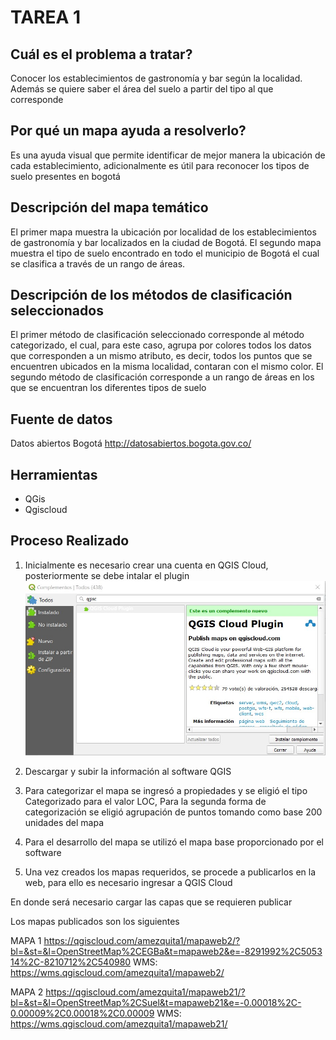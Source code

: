 # TAREA 1
## Cuál es el problema a tratar?
Conocer los establecimientos de gastronomía y bar según la localidad. Además se quiere saber el área del suelo a partir del tipo al que corresponde
## Por qué un mapa ayuda a resolverlo?
Es una ayuda visual que permite identificar de mejor manera la ubicación de cada establecimiento, adicionalmente es útil para reconocer los tipos de suelo presentes en bogotá

## Descripción del mapa temático
El primer mapa muestra la ubicación por localidad de los establecimientos de gastronomía y bar localizados en la ciudad de Bogotá.
El segundo mapa muestra el tipo de suelo encontrado en todo el municipio de Bogotá el cual se clasifica a través de un rango de áreas.
## Descripción de los métodos de clasificación seleccionados
El primer método de clasificación seleccionado corresponde al método categorizado, el cual, para este caso, agrupa por colores todos los datos que corresponden a un mismo atributo, es decir, todos los puntos que se encuentren ubicados en la misma localidad, contaran con el mismo color.
El segundo método de clasificación corresponde a un rango de áreas en los que se encuentran los diferentes tipos de suelo

## Fuente de datos
Datos abiertos Bogotá http://datosabiertos.bogota.gov.co/
## Herramientas
-	QGis
-	Qgiscloud

## Proceso Realizado


1.	Inicialmente es necesario crear una cuenta en QGIS Cloud, posteriormente se debe intalar el plugin
![img1](imagenes/img1.jpg)
 
2.	Descargar y subir la información al software QGIS
 
 

3.	Para categorizar el mapa se ingresó a propiedades y se eligió el tipo Categorizado para el valor LOC, Para la segunda forma de categorización se eligió agrupación de puntos tomando como base 200 unidades del mapa
 
 

4.	Para el desarrollo del mapa se utilizó el mapa base proporcionado por el software
 
5.	Una vez creados los mapas requeridos, se procede a publicarlos en la web, para ello es necesario ingresar a QGIS Cloud
 
En donde será necesario cargar las capas que se requieren publicar
 
Los mapas publicados son los siguientes
 

 
MAPA 1
https://qgiscloud.com/amezquita1/mapaweb2/?bl=&st=&l=OpenStreetMap%2CEGBa&t=mapaweb2&e=-8291992%2C505314%2C-8210712%2C540980
WMS: https://wms.qgiscloud.com/amezquita1/mapaweb2/

MAPA 2
https://qgiscloud.com/amezquita1/mapaweb21/?bl=&st=&l=OpenStreetMap%2CSuel&t=mapaweb21&e=-0.00018%2C-0.00009%2C0.00018%2C0.00009
WMS: https://wms.qgiscloud.com/amezquita1/mapaweb21/

